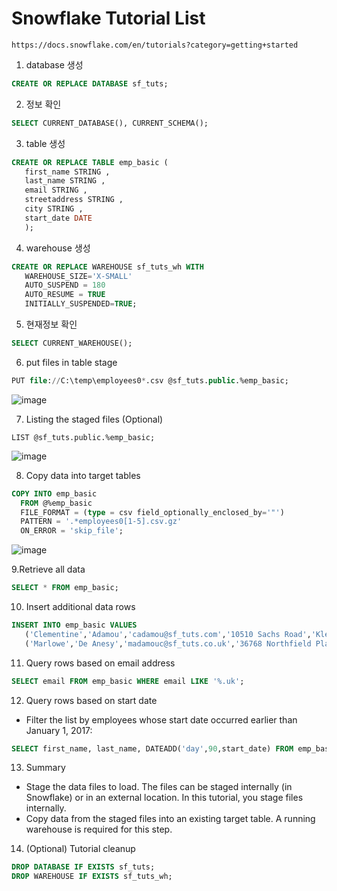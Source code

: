 # Snowflake Tutorial List
```
https://docs.snowflake.com/en/tutorials?category=getting+started
```

1. database 생성
```sql
CREATE OR REPLACE DATABASE sf_tuts;
```
2. 정보 확인
```sql
SELECT CURRENT_DATABASE(), CURRENT_SCHEMA();
```

3. table 생성
```sql
CREATE OR REPLACE TABLE emp_basic (
   first_name STRING ,
   last_name STRING ,
   email STRING ,
   streetaddress STRING ,
   city STRING ,
   start_date DATE
   );
```

4. warehouse 생성
```sql
CREATE OR REPLACE WAREHOUSE sf_tuts_wh WITH
   WAREHOUSE_SIZE='X-SMALL'
   AUTO_SUSPEND = 180
   AUTO_RESUME = TRUE
   INITIALLY_SUSPENDED=TRUE;
```
5. 현재정보 확인
```sql
SELECT CURRENT_WAREHOUSE();
```
6. put files in table stage
```sql
PUT file://C:\temp\employees0*.csv @sf_tuts.public.%emp_basic;
```
![image](https://github.com/SeongjaeHuh/hallym/assets/52474199/fc060f23-4c7b-4319-97a5-2307a5812b20)

7. Listing the staged files (Optional)
```
LIST @sf_tuts.public.%emp_basic;
```
![image](https://github.com/SeongjaeHuh/hallym/assets/52474199/b95239a3-8eb6-4f7e-90ea-2a8034ba95cd)

8. Copy data into target tables
   
```sql
COPY INTO emp_basic
  FROM @%emp_basic
  FILE_FORMAT = (type = csv field_optionally_enclosed_by='"')
  PATTERN = '.*employees0[1-5].csv.gz'
  ON_ERROR = 'skip_file';
```
![image](https://github.com/SeongjaeHuh/hallym/assets/52474199/d1fa5d32-8fbb-4788-b5d8-266a3f66ad3d)

9.Retrieve all data
```sql
SELECT * FROM emp_basic;
```

10. Insert additional data rows
```sql
INSERT INTO emp_basic VALUES
   ('Clementine','Adamou','cadamou@sf_tuts.com','10510 Sachs Road','Klenak','2017-9-22') ,
   ('Marlowe','De Anesy','madamouc@sf_tuts.co.uk','36768 Northfield Plaza','Fangshan','2017-1-26');
```

11. Query rows based on email address
```sql
SELECT email FROM emp_basic WHERE email LIKE '%.uk';
```
12. Query rows based on start date
* Filter the list by employees whose start date occurred earlier than January 1, 2017:
```sql
SELECT first_name, last_name, DATEADD('day',90,start_date) FROM emp_basic WHERE start_date <= '2017-01-01';
```
13. Summary
* Stage the data files to load. The files can be staged internally (in Snowflake) or in an external location. In this tutorial, you stage files internally.
* Copy data from the staged files into an existing target table. A running warehouse is required for this step.

14. (Optional) Tutorial cleanup
```sql
DROP DATABASE IF EXISTS sf_tuts;
DROP WAREHOUSE IF EXISTS sf_tuts_wh;
``` 
